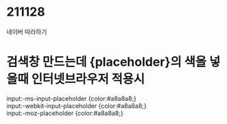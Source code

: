 # 211128
 네이버 따라하기
# 검색창 만드는데 {placeholder}의 색을 넣을때 인터넷브라우저 적용시
input:-ms-input-placeholder {color:#a8a8a8;}
<br>
input:-webkit-input-placeholder {color:#a8a8a8;}
<br>
input:-moz-placeholder {color:#a8a8a8;}